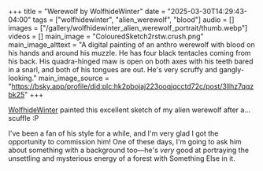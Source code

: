 +++
title = "Werewolf by WolfhideWinter"
date = "2025-03-30T14:29:43-04:00"
tags = ["wolfhidewinter", "alien_werewolf", "blood"]
audio = []
images = ["/gallery/wolfhidewinter_alien_werewolf_portrait/thumb.webp"]
videos = []
main_image = "ColouredSketch2rstw.crush.png"
main_image_alttext = "A digital painting of an anthro werewolf with blood on his hands and around his muzzle.  He has four black tentacles coming from his back.  His quadra-hinged maw is open on both axes with his teeth bared in a snarl, and both of his tongues are out.  He's very scruffy and gangly-looking."
main_image_source = "https://bsky.app/profile/did:plc:hk2pbojaj223ooqjqcctd72c/post/3llhz7qqzbk25"
+++

[WolfhideWinter](https://whwinter.carrd.co) painted this excellent sketch of my alien werewolf after a… scuffle :P<!--more-->

I've been a fan of his style for a while, and I'm very glad I got the
opportunity to commission him!  One of these days, I'm going to ask him about
something with a background too—he's *very* good at portraying the unsettling
and mysterious energy of a forest with Something Else in it.
